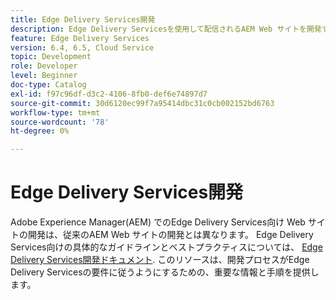 ```yaml
---
title: Edge Delivery Services開発
description: Edge Delivery Servicesを使用して配信されるAEM Web サイトを開発する方法を説明します。
feature: Edge Delivery Services
version: 6.4, 6.5, Cloud Service
topic: Development
role: Developer
level: Beginner
doc-type: Catalog
exl-id: f97c96df-d3c2-4106-8fb0-def6e74897d7
source-git-commit: 30d6120ec99f7a95414dbc31c0cb002152bd6763
workflow-type: tm+mt
source-wordcount: '78'
ht-degree: 0%

---
```


# Edge Delivery Services開発

Adobe Experience Manager(AEM) でのEdge Delivery Services向け Web サイトの開発は、従来のAEM Web サイトの開発とは異なります。 Edge Delivery Services向けの具体的なガイドラインとベストプラクティスについては、 [Edge Delivery Services開発ドキュメント](../edge-delivery-services/developing/prerequisites.md). このリソースは、開発プロセスがEdge Delivery Servicesの要件に従うようにするための、重要な情報と手順を提供します。
